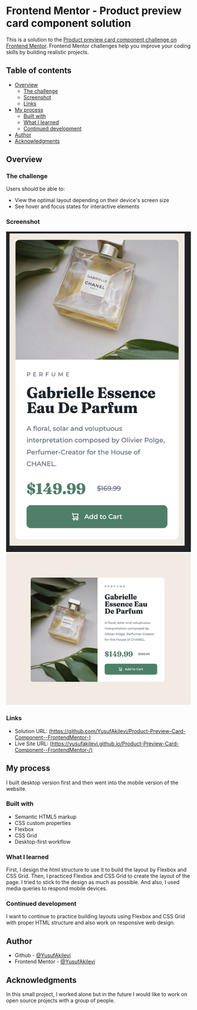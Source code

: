 # Frontend Mentor - Product preview card component solution

This is a solution to the [Product preview card component challenge on Frontend Mentor](https://www.frontendmentor.io/challenges/product-preview-card-component-GO7UmttRfa). Frontend Mentor challenges help you improve your coding skills by building realistic projects.

## Table of contents

- [Overview](#overview)
  - [The challenge](#the-challenge)
  - [Screenshot](#screenshot)
  - [Links](#links)
- [My process](#my-process)
  - [Built with](#built-with)
  - [What I learned](#what-i-learned)
  - [Continued development](#continued-development)
- [Author](#author)
- [Acknowledgments](#acknowledgments)

## Overview

### The challenge

Users should be able to:

- View the optimal layout depending on their device's screen size
- See hover and focus states for interactive elements

### Screenshot

![](./Mobile-screenshot.png)
![](./Desktop-screenshot.png)

### Links

- Solution URL: [(https://github.com/YusufAkilevi/Product-Preview-Card-Component--FrontendMentor-)](https://your-solution-url.com)
- Live Site URL: [(https://yusufakilevi.github.io/Product-Preview-Card-Component--FrontendMentor-/)](https://your-live-site-url.com)

## My process

I built desktop version first and then went into the mobile version of the website.

### Built with

- Semantic HTML5 markup
- CSS custom properties
- Flexbox
- CSS Grid
- Desktop-first workflow

### What I learned

First, I design the html structure to use it to build the layout by Flexbox and CSS Grid. Then, I practiced Flexbox and CSS Grid to create the layout of the page.
I tried to stick to the design as much as possible. And also, I used media queries to respond mobile devices.

### Continued development

I want to continue to practice building layouts using Flexbox and CSS Grid with proper HTML structure and also work on responsive web design.

## Author

- Github - [@YusufAkilevi](https://github.com/YusufAkilevi)
- Frontend Mentor - [@YusufAkilevi](https://www.frontendmentor.io/profile/YusufAkilevi)

## Acknowledgments

In this small project, I worked alone but in the future I would like to work on open source projects with a group of people.
